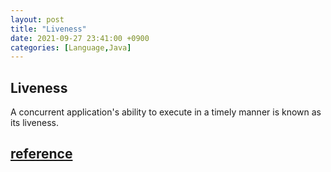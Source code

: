 ```yaml
---
layout: post
title: "Liveness"
date: 2021-09-27 23:41:00 +0900
categories: [Language,Java]
---
```


## Liveness

A concurrent application's ability to execute in a timely manner is known as its liveness.

## [reference](https://docs.oracle.com/javase/tutorial/essential/concurrency/liveness.html)